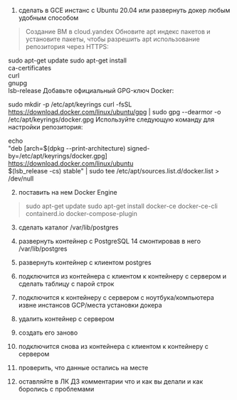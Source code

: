 1) сделать в GCE инстанс с Ubuntu 20.04 или развернуть докер любым удобным способом
> Создание ВМ в cloud.yandex
Обновите apt индекс пакетов и установите пакеты, чтобы разрешить apt использование репозитория через HTTPS:

 sudo apt-get update
 sudo apt-get install \
    ca-certificates \
    curl \
    gnupg \
    lsb-release
Добавьте официальный GPG-ключ Docker:

 sudo mkdir -p /etc/apt/keyrings
 curl -fsSL https://download.docker.com/linux/ubuntu/gpg | sudo gpg --dearmor -o /etc/apt/keyrings/docker.gpg
Используйте следующую команду для настройки репозитория:

 echo \
  "deb [arch=$(dpkg --print-architecture) signed-by=/etc/apt/keyrings/docker.gpg] https://download.docker.com/linux/ubuntu \
  $(lsb_release -cs) stable" | sudo tee /etc/apt/sources.list.d/docker.list > /dev/null

2) поставить на нем Docker Engine
> sudo apt-get update
  sudo apt-get install docker-ce docker-ce-cli containerd.io docker-compose-plugin

3) сделать каталог /var/lib/postgres

4) развернуть контейнер с PostgreSQL 14 смонтировав в него /var/lib/postgres

5) развернуть контейнер с клиентом postgres

6) подключится из контейнера с клиентом к контейнеру с сервером и сделать
таблицу с парой строк
7) подключится к контейнеру с сервером с ноутбука/компьютера извне инстансов GCP/места установки докера

8) удалить контейнер с сервером

9) создать его заново

10) подключится снова из контейнера с клиентом к контейнеру с сервером

11) проверить, что данные остались на месте

12) оставляйте в ЛК ДЗ комментарии что и как вы делали и как боролись с проблемами


